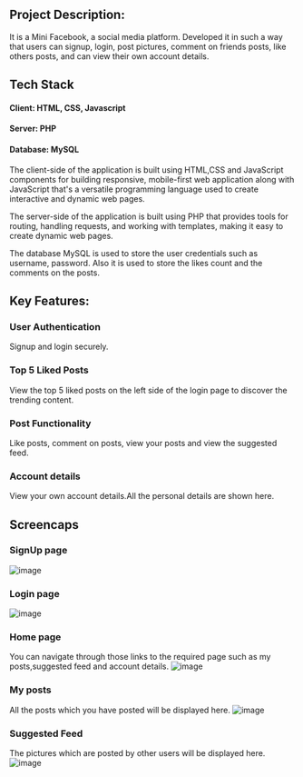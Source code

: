 ## Project Description:
It is a Mini Facebook, a social media platform. Developed it in such a way that users can signup, login, post pictures, comment on friends posts, like others posts, and can view their own account details.

## Tech Stack
#### Client: HTML, CSS, Javascript

#### Server: PHP

#### Database: MySQL

The client-side of the application is built using HTML,CSS and JavaScript components for building responsive, mobile-first web application along with JavaScript that's a versatile programming language used to create interactive and dynamic web pages.

The server-side of the application is built using PHP that provides tools for routing, handling requests, and working with templates, making it easy to create dynamic web pages.

The database MySQL is used to store the user credentials such as username, password. Also it is used to store the likes count and the comments on the posts.

## Key Features:
### User Authentication
Signup and login securely.
### Top 5 Liked Posts
View the top 5 liked posts on the left side of the login page to discover the trending content.
### Post Functionality
Like posts, comment on posts, view your posts and view the suggested feed.
### Account details
View your own account details.All the personal details are shown here.

## Screencaps

### SignUp page
![image](https://github.com/Jyothirmai-123/Mini-Facebook/assets/113755812/d9861e33-bf6e-4f79-a6ba-109745599d71)

### Login page
![image](https://github.com/Jyothirmai-123/Mini-Facebook/assets/113755812/9a7b9cef-b759-4476-8e68-42dcf4b2092a)

### Home page
You can navigate through those links to the required page such as my posts,suggested feed and account details.
![image](https://github.com/Jyothirmai-123/Mini-Facebook/assets/113755812/20c47285-8d64-4d8d-be24-9c56889c83b8)

### My posts
All the posts which you have posted will be displayed here.
![image](https://github.com/Jyothirmai-123/Mini-Facebook/assets/113755812/4f030b0b-17ff-4cc4-bff4-a019c5171a63)

### Suggested Feed
The pictures which are posted by other users will be displayed here.
![image](https://github.com/Jyothirmai-123/Mini-Facebook/assets/113755812/6389931e-6095-4886-a9d3-ba9ed1df64bd)


